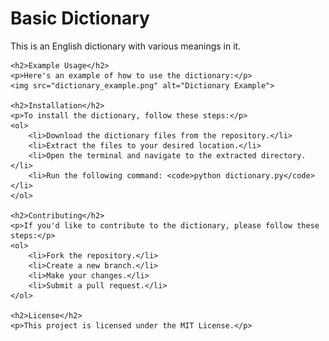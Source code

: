 <!DOCTYPE html>
<html>
<head>
	<title>My GitHub Repository</title>
</head>
<body>
	<h1>Basic Dictionary</h1>
	<p>This is an English dictionary with various meanings in it.</p>
	
	<h2>Example Usage</h2>
	<p>Here's an example of how to use the dictionary:</p>
	<img src="dictionary_example.png" alt="Dictionary Example">
	
	<h2>Installation</h2>
	<p>To install the dictionary, follow these steps:</p>
	<ol>
		<li>Download the dictionary files from the repository.</li>
		<li>Extract the files to your desired location.</li>
		<li>Open the terminal and navigate to the extracted directory.</li>
		<li>Run the following command: <code>python dictionary.py</code></li>
	</ol>
	
	<h2>Contributing</h2>
	<p>If you'd like to contribute to the dictionary, please follow these steps:</p>
	<ol>
		<li>Fork the repository.</li>
		<li>Create a new branch.</li>
		<li>Make your changes.</li>
		<li>Submit a pull request.</li>
	</ol>
	
	<h2>License</h2>
	<p>This project is licensed under the MIT License.</p>
</body>
</html>
